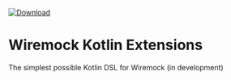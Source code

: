 [ ![Download](https://api.bintray.com/packages/lucasls/oss/wiremock-kotlin-extensions/images/download.svg) ](https://bintray.com/lucasls/oss/wiremock-kotlin-extensions/_latestVersion)

# Wiremock Kotlin Extensions
The simplest possible Kotlin DSL for Wiremock (in development)
